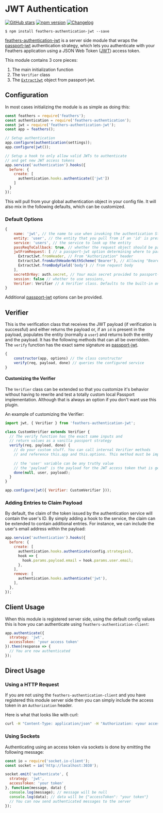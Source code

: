 # JWT Authentication

[![GitHub stars](https://img.shields.io/github/stars/feathersjs/feathers-authentication-jwt.png?style=social&label=Star)](https://github.com/feathersjs/feathers-authentication-jwt/)
[![npm version](https://img.shields.io/npm/v/feathers-authentication-jwt.png?style=flat-square)](https://www.npmjs.com/package/feathers-authentication-jwt)
[![Changelog](https://img.shields.io/badge/changelog-.md-blue.png?style=flat-square)](https://github.com/feathersjs/feathers-authentication-jwt/blob/master/CHANGELOG.md)

```
$ npm install feathers-authentication-jwt --save
```


[feathers-authentication-jwt](https://github.com/feathersjs/feathers-authentication-jwt) is a server side module that wraps the [passport-jwt](https://github.com/themikenicholson/passport-jwt) authentication strategy, which lets you authenticate with your Feathers application using a JSON Web Token ([JWT](https://jwt.io/)) access token.

This module contains 3 core pieces:

1. The main initialization function
2. The `Verifier` class
3. The [`ExtractJwt`](https://github.com/themikenicholson/passport-jwt#extracting-the-jwt-from-the-request) object from passport-jwt.

## Configuration

In most cases initializing the module is as simple as doing this:

```js
const feathers = require('feathers');
const authentication = require('feathers-authentication');
const jwt = require('feathers-authentication-jwt');
const app = feathers();

// Setup authentication
app.configure(authentication(settings));
app.configure(jwt());

// Setup a hook to only allow valid JWTs to authenticate
// and get new JWT access tokens
app.service('authentication').hooks({
  before: {
    create: [
      authentication.hooks.authenticate(['jwt'])
    ]
  }
});
```

This will pull from your global authentication object in your config file. It will also mix in the following defaults, which can be customized.

### Default Options

```js
{
    name: 'jwt', // the name to use when invoking the authentication Strategy
    entity: 'user', // the entity that you pull from if an 'id' is present in the payload
    service: 'users', // the service to look up the entity
    passReqToCallback: true, // whether the request object should be passed to `verify`
    jwtFromRequest: [ // a passport-jwt option determining where to parse the JWT
      ExtractJwt.fromHeader, // From "Authorization" header
      ExtractJwt.fromAuthHeaderWithScheme('Bearer'), // Allowing "Bearer" prefix
      ExtractJwt.fromBodyField('body') // from request body
    ],
    secretOrKey: auth.secret, // Your main secret provided to passport-jwt
    session: false // whether to use sessions,
    Verifier: Verifier // A Verifier class. Defaults to the built-in one but can be a custom one. See below for details.
}
```

Additional [passport-jwt](https://github.com/themikenicholson/passport-jwt) options can be provided.

## Verifier

This is the verification class that receives the JWT payload (if verification is successful) and either returns the payload or, if an `id` is present in the payload, populates the entity (normally a `user`) and returns both the entity and the payload. It has the following methods that can all be overridden. The `verify` function has the exact same signature as [passport-jwt](https://github.com/themikenicholson/passport-jwt).

```js
{
    constructor(app, options) // the class constructor
    verify(req, payload, done) // queries the configured service
}
```

#### Customizing the Verifier

The `Verifier` class can be extended so that you customize it's behavior without having to rewrite and test a totally custom local Passport implementation. Although that is always an option if you don't want use this plugin.

An example of customizing the Verifier:

```js
import jwt, { Verifier } from 'feathers-authentication-jwt';

class CustomVerifier extends Verifier {
  // The verify function has the exact same inputs and 
  // return values as a vanilla passport strategy
  verify(req, payload, done) {
    // do your custom stuff. You can call internal Verifier methods
    // and reference this.app and this.options. This method must be implemented.
    
    // the 'user' variable can be any truthy value
    // the 'payload' is the payload for the JWT access token that is generated after successful authentication
    done(null, user, payload);
  }
}

app.configure(jwt({ Verifier: CustomVerifier }));
```

### Adding Entries to Claim Payload
By default, the claim of the token issued by the authentication service will contain the user's ID. By simply adding a hook to the service, the claim can be extended to contain additional entries. For instance, we can include the user's email address within the payload:
```js
app.service('authentication').hooks({
  before: {
    create: [
      authentication.hooks.authenticate(config.strategies),
      hook => {
        hook.params.payload.email = hook.params.user.email;
      },
    ],
    remove: [
      authentication.hooks.authenticate('jwt'),
    ],
  },
});
```
## Client Usage

When this module is registered server side, using the default config values this is how you can authenticate using `feathers-authentication-client`:

```js
app.authenticate({
  strategy: 'jwt',
  accessToken: 'your access token'
}).then(response => {
  // You are now authenticated
});
```

## Direct Usage

### Using a HTTP Request

If you are not using the `feathers-authentication-client` and you have registered this module server side then you can simply include the access token in an `Authorization` header.

Here is what that looks like with curl:

```bash
curl -H "Content-Type: application/json" -H "Authorization: <your access token>" -X POST http://localhost:3030/authentication
```

### Using Sockets

Authenticating using an access token via sockets is done by emitting the following message:

```js
const io = require('socket.io-client');
const socket = io('http://localhost:3030');

socket.emit('authenticate', {
  strategy: 'jwt',
  accessToken: 'your token'
}, function(message, data) {
  console.log(message); // message will be null
  console.log(data); // data will be {"accessToken": "your token"}
  // You can now send authenticated messages to the server
});
```


